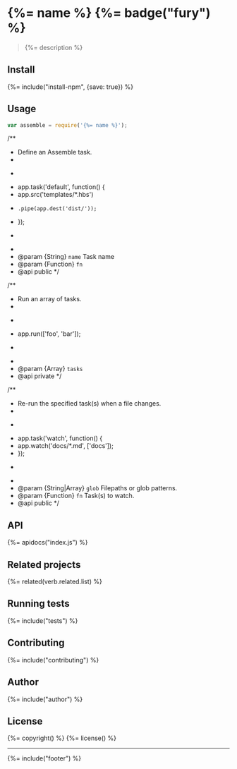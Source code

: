 # {%= name %} {%= badge("fury") %}

> {%= description %}

## Install
{%= include("install-npm", {save: true}) %}

## Usage

```js
var assemble = require('{%= name %}');
```

  /**
   * Define an Assemble task.
   *
   * ```js
   * app.task('default', function() {
   *   app.src('templates/*.hbs')
   *     .pipe(app.dest('dist/'));
   * });
   * ```
   *
   * @param {String} `name` Task name
   * @param {Function} `fn`
   * @api public
   */

  /**
   * Run an array of tasks.
   *
   * ```js
   * app.run(['foo', 'bar']);
   * ```
   *
   * @param {Array} `tasks`
   * @api private
   */

  /**
   * Re-run the specified task(s) when a file changes.
   *
   * ```js
   * app.task('watch', function() {
   *   app.watch('docs/*.md', ['docs']);
   * });
   * ```
   *
   * @param  {String|Array} `glob` Filepaths or glob patterns.
   * @param  {Function} `fn` Task(s) to watch.
   * @api public
   */

## API
{%= apidocs("index.js") %}

## Related projects
{%= related(verb.related.list) %}  

## Running tests
{%= include("tests") %}

## Contributing
{%= include("contributing") %}

## Author
{%= include("author") %}

## License
{%= copyright() %}
{%= license() %}

***

{%= include("footer") %}
